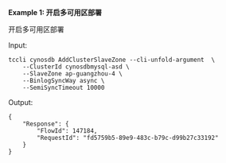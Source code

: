 **Example 1: 开启多可用区部署**

开启多可用区部署

Input: 

```
tccli cynosdb AddClusterSlaveZone --cli-unfold-argument  \
    --ClusterId cynosdbmysql-asd \
    --SlaveZone ap-guangzhou-4 \
    --BinlogSyncWay async \
    --SemiSyncTimeout 10000
```

Output: 
```
{
    "Response": {
        "FlowId": 147184,
        "RequestId": "fd5759b5-89e9-483c-b79c-d99b27c33192"
    }
}
```

